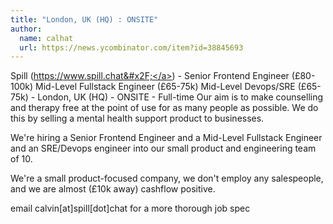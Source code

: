 ```yaml
---
title: "London, UK (HQ) : ONSITE"
author:
  name: calhat
  url: https://news.ycombinator.com/item?id=38845693
---
```

Spill (<a href="https:&#x2F;&#x2F;www.spill.chat&#x2F;" rel="nofollow">https:&#x2F;&#x2F;www.spill.chat&#x2F;</a>) - Senior Frontend Engineer (£80-100k) Mid-Level Fullstack Engineer (£65-75k) Mid-Level Devops&#x2F;SRE (£65-75k) - London, UK (HQ) - ONSITE - Full-time
Our aim is to make counselling and therapy free at the point of use for as many people as possible. We do this by selling a mental health support product to businesses.

We&#x27;re hiring a Senior Frontend Engineer and a Mid-Level Fullstack Engineer and an SRE&#x2F;Devops engineer into our small product and engineering team of 10.

We&#x27;re a small product-focused company, we don&#x27;t employ any salespeople, and we are almost (£10k away) cashflow positive.

email calvin[at]spill[dot]chat for a more thorough job spec
